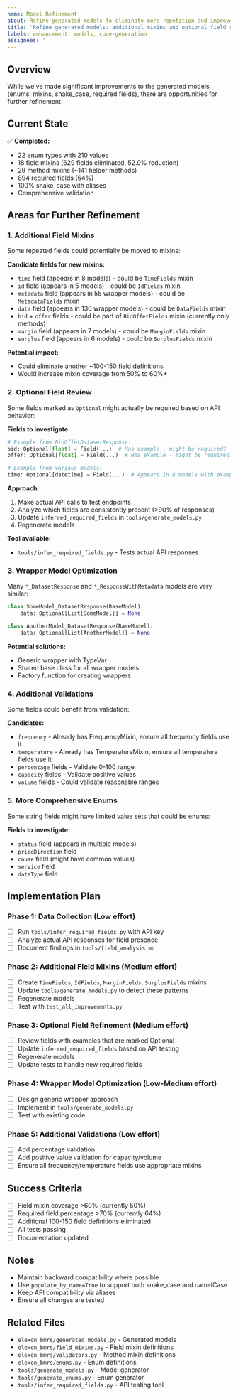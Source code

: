 ```yaml
---
name: Model Refinement
about: Refine generated models to eliminate more repetition and improve type accuracy
title: 'Refine generated models: additional mixins and optional field review'
labels: enhancement, models, code-generation
assignees: ''
---
```


## Overview

While we've made significant improvements to the generated models (enums, mixins, snake_case, required fields), there are opportunities for further refinement.

## Current State

✅ **Completed:**
- 22 enum types with 210 values
- 18 field mixins (629 fields eliminated, 52.9% reduction)
- 29 method mixins (~141 helper methods)
- 894 required fields (64%)
- 100% snake_case with aliases
- Comprehensive validation

## Areas for Further Refinement

### 1. Additional Field Mixins

Some repeated fields could potentially be moved to mixins:

**Candidate fields for new mixins:**
- `time` field (appears in 8 models) - could be `TimeFields` mixin
- `id` field (appears in 5 models) - could be `IdFields` mixin
- `metadata` field (appears in 55 wrapper models) - could be `MetadataFields` mixin
- `data` field (appears in 130 wrapper models) - could be `DataFields` mixin
- `bid` + `offer` fields - could be part of `BidOfferFields` mixin (currently only methods)
- `margin` field (appears in 7 models) - could be `MarginFields` mixin
- `surplus` field (appears in 6 models) - could be `SurplusFields` mixin

**Potential impact:**
- Could eliminate another ~100-150 field definitions
- Would increase mixin coverage from 50% to 60%+

### 2. Optional Field Review

Some fields marked as `Optional` might actually be required based on API behavior:

**Fields to investigate:**
```python
# Example from BidOfferDatasetResponse:
bid: Optional[float] = Field(...)  # Has example - might be required?
offer: Optional[float] = Field(...)  # Has example - might be required?

# Example from various models:
time: Optional[datetime] = Field(...)  # Appears in 8 models with examples
```

**Approach:**
1. Make actual API calls to test endpoints
2. Analyze which fields are consistently present (>90% of responses)
3. Update `inferred_required_fields` in `tools/generate_models.py`
4. Regenerate models

**Tool available:**
- `tools/infer_required_fields.py` - Tests actual API responses

### 3. Wrapper Model Optimization

Many `*_DatasetResponse` and `*_ResponseWithMetadata` models are very similar:

```python
class SomeModel_DatasetResponse(BaseModel):
    data: Optional[List[SomeModel]] = None

class AnotherModel_DatasetResponse(BaseModel):
    data: Optional[List[AnotherModel]] = None
```

**Potential solutions:**
- Generic wrapper with TypeVar
- Shared base class for all wrapper models
- Factory function for creating wrappers

### 4. Additional Validations

Some fields could benefit from validation:

**Candidates:**
- `frequency` - Already has FrequencyMixin, ensure all frequency fields use it
- `temperature` - Already has TemperatureMixin, ensure all temperature fields use it
- `percentage` fields - Validate 0-100 range
- `capacity` fields - Validate positive values
- `volume` fields - Could validate reasonable ranges

### 5. More Comprehensive Enums

Some string fields might have limited value sets that could be enums:

**Fields to investigate:**
- `status` field (appears in multiple models)
- `priceDirection` field
- `cause` field (might have common values)
- `service` field
- `dataType` field

## Implementation Plan

### Phase 1: Data Collection (Low effort)
- [ ] Run `tools/infer_required_fields.py` with API key
- [ ] Analyze actual API responses for field presence
- [ ] Document findings in `tools/field_analysis.md`

### Phase 2: Additional Field Mixins (Medium effort)
- [ ] Create `TimeFields`, `IdFields`, `MarginFields`, `SurplusFields` mixins
- [ ] Update `tools/generate_models.py` to detect these patterns
- [ ] Regenerate models
- [ ] Test with `test_all_improvements.py`

### Phase 3: Optional Field Refinement (Medium effort)
- [ ] Review fields with examples that are marked Optional
- [ ] Update `inferred_required_fields` based on API testing
- [ ] Regenerate models
- [ ] Update tests to handle new required fields

### Phase 4: Wrapper Model Optimization (Low-Medium effort)
- [ ] Design generic wrapper approach
- [ ] Implement in `tools/generate_models.py`
- [ ] Test with existing code

### Phase 5: Additional Validations (Low effort)
- [ ] Add percentage validation
- [ ] Add positive value validation for capacity/volume
- [ ] Ensure all frequency/temperature fields use appropriate mixins

## Success Criteria

- [ ] Field mixin coverage >60% (currently 50%)
- [ ] Required field percentage >70% (currently 64%)
- [ ] Additional 100-150 field definitions eliminated
- [ ] All tests passing
- [ ] Documentation updated

## Notes

- Maintain backward compatibility where possible
- Use `populate_by_name=True` to support both snake_case and camelCase
- Keep API compatibility via aliases
- Ensure all changes are tested

## Related Files

- `elexon_bmrs/generated_models.py` - Generated models
- `elexon_bmrs/field_mixins.py` - Field mixin definitions
- `elexon_bmrs/validators.py` - Method mixin definitions
- `elexon_bmrs/enums.py` - Enum definitions
- `tools/generate_models.py` - Model generator
- `tools/generate_enums.py` - Enum generator
- `tools/infer_required_fields.py` - API testing tool

